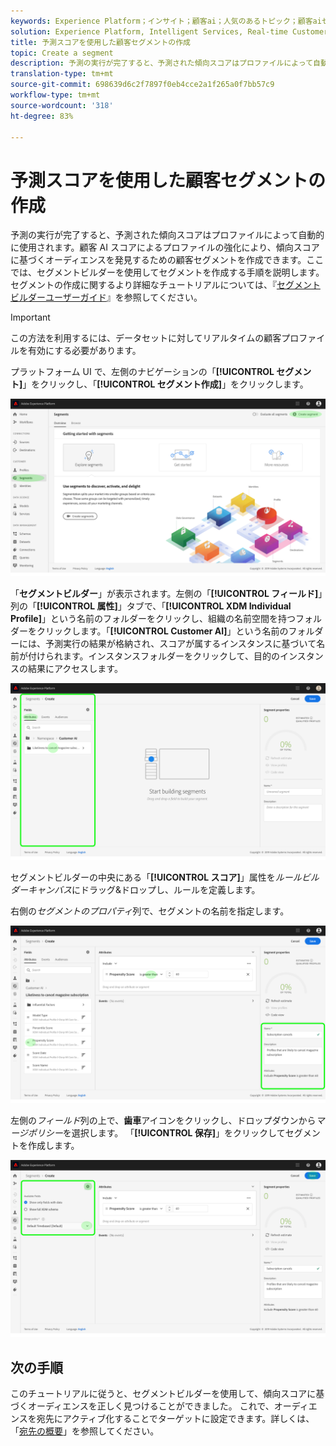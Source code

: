 ```yaml
---
keywords: Experience Platform；インサイト；顧客ai；人気のあるトピック；顧客aiセグメント
solution: Experience Platform, Intelligent Services, Real-time Customer Data Platform
title: 予測スコアを使用した顧客セグメントの作成
topic: Create a segment
description: 予測の実行が完了すると、予測された傾向スコアはプロファイルによって自動的に使用されます。顧客 AI スコアによるプロファイルの強化により、傾向スコアに基づくオーディエンスを発見するための顧客セグメントを作成できます。ここでは、セグメントビルダーを使用してセグメントを作成する手順を説明します。
translation-type: tm+mt
source-git-commit: 698639d6c2f7897f0eb4cce2a1f265a0f7bb57c9
workflow-type: tm+mt
source-wordcount: '318'
ht-degree: 83%

---
```



# 予測スコアを使用した顧客セグメントの作成

予測の実行が完了すると、予測された傾向スコアはプロファイルによって自動的に使用されます。顧客 AI スコアによるプロファイルの強化により、傾向スコアに基づくオーディエンスを発見するための顧客セグメントを作成できます。ここでは、セグメントビルダーを使用してセグメントを作成する手順を説明します。セグメントの作成に関するより詳細なチュートリアルについては、『[セグメントビルダーユーザーガイド](../../../segmentation/ui/segment-builder.md)』を参照してください。

>[!IMPORTANT]
>
> この方法を利用するには、データセットに対してリアルタイムの顧客プロファイルを有効にする必要があります。

プラットフォーム UI で、左側のナビゲーションの「**[!UICONTROL セグメント]**」をクリックし、「**[!UICONTROL セグメント作成]**」をクリックします。

![](../images/user-guide/segments.png)

「**セグメントビルダー**」が表示されます。左側の「**[!UICONTROL フィールド]**」列の「**[!UICONTROL 属性]**」タブで、「**[!UICONTROL XDM Individual Profile]**」という名前のフォルダーをクリックし、組織の名前空間を持つフォルダーをクリックします。「**[!UICONTROL Customer AI]**」という名前のフォルダーには、予測実行の結果が格納され、スコアが属するインスタンスに基づいて名前が付けられます。インスタンスフォルダーをクリックして、目的のインスタンスの結果にアクセスします。

![](../images/user-guide/results.png)

セグメントビルダーの中央にある「**[!UICONTROL スコア]**」属性を&#x200B;*ルールビルダーキャンバス*&#x200B;にドラッグ&amp;ドロップし、ルールを定義します。

右側の&#x200B;*セグメントのプロパティ*&#x200B;列で、セグメントの名前を指定します。

![](../images/user-guide/properties.png)

左側の&#x200B;*フィールド*&#x200B;列の上で、**歯車**&#x200B;アイコンをクリックし、ドロップダウンから&#x200B;*マージポリシー*&#x200B;を選択します。 「**[!UICONTROL 保存]**」をクリックしてセグメントを作成します。

![](../images/user-guide/merge_policy.png)

## 次の手順

このチュートリアルに従うと、セグメントビルダーを使用して、傾向スコアに基づくオーディエンスを正しく見つけることができました。 これで、オーディエンスを宛先にアクティブ化することでターゲットに設定できます。詳しくは、「[宛先の概要](../../../destinations/home.md)」を参照してください。